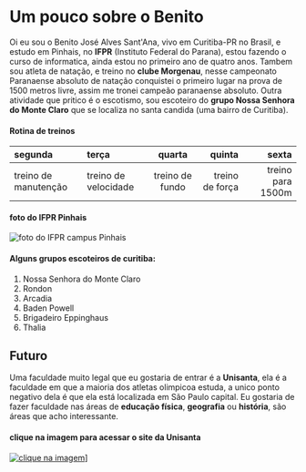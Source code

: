 # Um pouco sobre o Benito

Oi eu sou o Benito José Alves Sant'Ana, vivo em Curitiba-PR no Brasil, e estudo em Pinhais, no **IFPR** (Instituto Federal do Parana), estou fazendo o curso de informatica, ainda estou no primeiro ano de quatro anos. Tambem sou atleta de natação, e treino no **clube Morgenau**, nesse campeonato Paranaense absoluto de natação conquistei o primeiro lugar na prova de 1500 metros livre, assim me tronei campeão paranaense absoluto. Outra atividade que pritico é o escotismo, sou escoteiro do **grupo Nossa Senhora do Monte Claro** que se localiza no santa candida (uma bairro de Curitiba).



#### Rotina de treinos

|segunda | terça | quarta | quinta  | sexta|
|:------ | :---- | :----: | ------: | ----:|
|treino de manutenção | treino de velocidade | treino de fundo | treino de força | treino para 1500m|



#### foto do IFPR Pinhais
![foto do IFPR campus Pinhais](https://atreus-prd.qconcursos.com/articles/images/39e2a5cb-0cc6-4d7c-b8ad-61dd0a271fef/IFPR%20Campus%20de%20Pinhais.jpeg)



#### Alguns grupos escoteiros de curitiba:

1. Nossa Senhora do Monte Claro
2. Rondon
3. Arcadia
4. Baden Powell
5. Brigadeiro Eppinghaus
6. Thalia
   


## Futuro

Uma faculdade muito legal que eu gostaria de entrar é a **Unisanta**, ela é a faculdade em que a maioria dos atletas olimpicoa estuda, a unico ponto negativo dela é que ela está localizada em São Paulo capital. Eu gostaria de fazer faculdade nas áreas de **educação física**, **geografia** ou **história**, são áreas que acho interessante.



#### clique na imagem para acessar o site da Unisanta
[![clique na imagem](https://imagens.unisanta.br/logos/logo.jpg)](https://unisanta.br/)]
